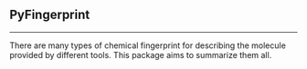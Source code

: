 ## PyFingerprint
***

There are many types of chemical fingerprint for describing the molecule provided by different tools. This package aims to summarize them all.